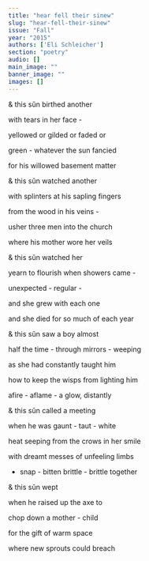 ```yaml
---
title: "hear fell their sinew"
slug: "hear-fell-their-sinew"
issue: "Fall"
year: "2015"
authors: ['Eli Schleicher']
section: "poetry"
audio: []
main_image: ""
banner_image: ""
images: []
---
```

& this sŭn birthed another

 with tears in her face -

 yellowed or gilded or faded or

 green - whatever the sun fancied

 for his willowed basement matter

 & this sŭn watched another

 with splinters at his sapling fingers

 from the wood in his veins -

 usher three men into the church

 where his mother wore her veils

 & this sŭn watched her

 yearn to flourish when showers came -

 unexpected - regular -

 and she grew with each one

 and she died for so much of each year

 & this sŭn saw a boy almost

 half the time - through mirrors - weeping

 as she had constantly taught him

 how to keep the wisps from lighting him

 afire - aflame - a glow, distantly

 & this sŭn called a meeting

 when he was gaunt - taut - white

 heat seeping from the crows in her smile

 with dreamt messes of unfeeling limbs

 - snap - bitten brittle - brittle together

 & this sŭn wept

 when he raised up the axe to

 chop down a mother - child

 for the gift of warm space

 where new sprouts could breach

